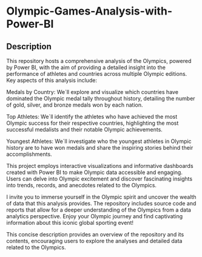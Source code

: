 # Olympic-Games-Analysis-with-Power-BI
## Description
This repository hosts a comprehensive analysis of the Olympics, powered by Power BI, with the aim of providing a detailed insight into the performance of athletes and countries across multiple Olympic editions. Key aspects of this analysis include:

Medals by Country: We´ll  explore and visualize which countries have dominated the Olympic medal tally throughout history, detailing the number of gold, silver, and bronze medals won by each nation.

Top Athletes: We´ll  identify the athletes who have achieved the most Olympic success for their respective countries, highlighting the most successful medalists and their notable Olympic achievements.

Youngest Athletes: We´ll investigate who the youngest athletes in Olympic history are to have won medals and share the inspiring stories behind their accomplishments.

This project employs interactive visualizations and informative dashboards created with Power BI to make Olympic data accessible and engaging. Users can delve into Olympic excitement and discover fascinating insights into trends, records, and anecdotes related to the Olympics.

I invite you to immerse yourself in the Olympic spirit and uncover the wealth of data that this analysis provides. The repository includes source code and reports that allow for a deeper understanding of the Olympics from a data analytics perspective. Enjoy your Olympic journey and find captivating information about this iconic global sporting event!

This concise description provides an overview of the repository and its contents, encouraging users to explore the analyses and detailed data related to the Olympics.
